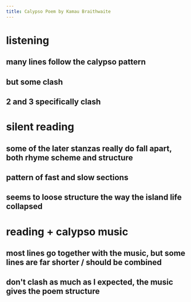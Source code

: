 ```yaml
---
title: Calypso Poem by Kamau Braithwaite
---
```


# listening

## many lines follow the calypso pattern

## but some clash

## 2 and 3 specifically clash

# silent reading

## some of the later stanzas really do fall apart, both rhyme scheme and structure

## pattern of fast and slow sections

## seems to loose structure the way the island life collapsed

# reading + calypso music

## most lines go together with the music, but some lines are far shorter / should be combined

## don\'t clash as much as I expected, the music gives the poem structure
